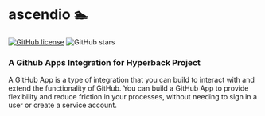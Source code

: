 # ascendio 🏊
[![GitHub license](https://img.shields.io/github/license/vickyphang/ascendio)](https://github.com/vickyphang/ascendio/blob/main/LICENSE)
![GitHub stars](https://img.shields.io/github/stars/vickyphang/ascendio)

### A Github Apps Integration for Hyperback Project

A GitHub App is a type of integration that you can build to interact with and extend the functionality of GitHub. You can build a GitHub App to provide flexibility and reduce friction in your processes, without needing to sign in a user or create a service account.